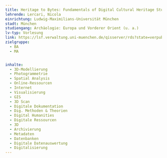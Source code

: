 ```yaml
---
title: Heritage to Bytes: Fundamentals of Digital Cultural Heritage Studies
lehrende: Lercari, Nicola
einrichtung: Ludwig-Maximilians-Universität München
stadt: München
studiengang: Archäologie: Europa und Vorderer Orient (u. a.)
lv-typ: Vorlesung
link: https://lsf.verwaltung.uni-muenchen.de/qisserver/rds?state=verpublish&status=init&vmfile=no&publishid=996546&moduleCall=webInfo&publishConfFile=webInfo&publishSubDir=veranstaltung
zielgruppe:
  - BA
  - MA


inhalte:
  - 3D-Modellierung
  - Photogrammetrie
  - Spatial Analysis
  - Online-Ressourcen
  - Internet
  - Visualisierung
  - GIS
  - 3D Scan
  - Digitale Dokumentation
  - Dig. Methoden & Theorien
  - Digital Humanities
  - Digitale Ressourcen
  - 3D
  - Archivierung
  - Metadaten
  - Datenbanken
  - Digitale Datenauswertung
  - Digitalisierung
---
```

 
